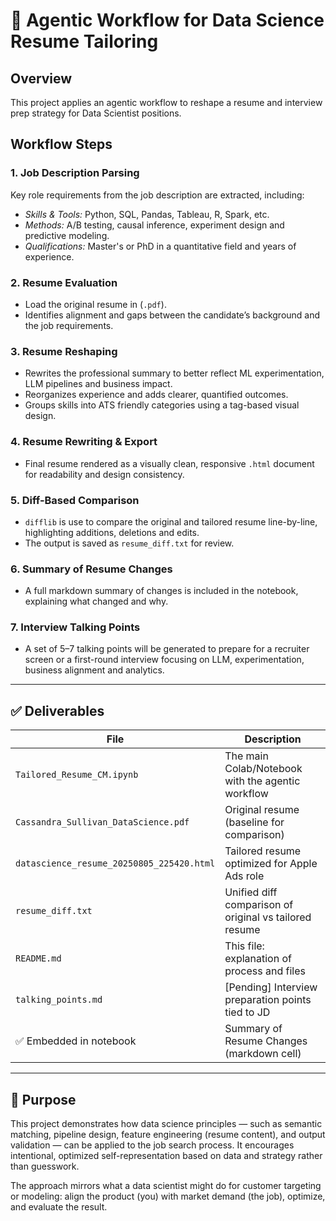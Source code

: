 # 📄 Agentic Workflow for Data Science Resume Tailoring

## Overview

This project applies an agentic workflow to reshape a resume and interview prep strategy for Data Scientist positions.

## Workflow Steps

### 1. Job Description Parsing
Key role requirements from the job description are extracted, including:

- _Skills & Tools:_ Python, SQL, Pandas, Tableau, R, Spark, etc.
- _Methods:_ A/B testing, causal inference, experiment design and predictive modeling.
- _Qualifications:_ Master's or PhD in a quantitative field and years of experience.

### 2. Resume Evaluation
- Load the original resume in (`.pdf`).
- Identifies alignment and gaps between the candidate’s background and the job requirements.

### 3. Resume Reshaping
- Rewrites the professional summary to better reflect ML experimentation, LLM pipelines and business impact.
- Reorganizes experience and adds clearer, quantified outcomes.
- Groups skills into ATS friendly categories using a tag-based visual design.

### 4. Resume Rewriting & Export
- Final resume rendered as a visually clean, responsive `.html` document for readability and design consistency.

### 5. Diff-Based Comparison
- `difflib` is use to compare the original and tailored resume line-by-line, highlighting additions, deletions and edits.
- The output is saved as `resume_diff.txt` for review.

### 6. Summary of Resume Changes
- A full markdown summary of changes is included in the notebook, explaining what changed and why.

### 7. Interview Talking Points
- A set of 5–7 talking points will be generated to prepare for a recruiter screen or a first-round interview focusing on LLM, experimentation, business alignment and analytics.

---

## ✅ Deliverables

| File | Description |
|------|-------------|
| `Tailored_Resume_CM.ipynb` | The main Colab/Notebook with the agentic workflow |
| `Cassandra_Sullivan_DataScience.pdf` | Original resume (baseline for comparison) |
| `datascience_resume_20250805_225420.html` | Tailored resume optimized for Apple Ads role |
| `resume_diff.txt` | Unified diff comparison of original vs tailored resume |
| `README.md` | This file: explanation of process and files |
| `talking_points.md` | [Pending] Interview preparation points tied to JD |
| ✅ Embedded in notebook | Summary of Resume Changes (markdown cell)

---

## 🧠 Purpose

This project demonstrates how data science principles — such as semantic matching, pipeline design, feature engineering (resume content), and output validation — can be applied to the job search process. It encourages intentional, optimized self-representation based on data and strategy rather than guesswork.

The approach mirrors what a data scientist might do for customer targeting or modeling: align the product (you) with market demand (the job), optimize, and evaluate the result.

